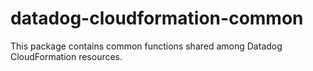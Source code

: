 # datadog-cloudformation-common

This package contains common functions shared among Datadog CloudFormation resources.
